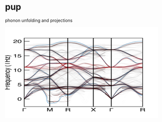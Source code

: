 # pup
phonon unfolding and projections

<img src="./example/unfolded.png" width="600" height="300">
